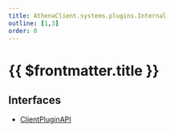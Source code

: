 ```yaml
---
title: AthenaClient.systems.plugins.Internal
outline: [1,3]
order: 0
---
```


# {{ $frontmatter.title }}


## Interfaces

- [ClientPluginAPI](../interfaces/client_systems_plugins_Internal_ClientPluginAPI.md)
